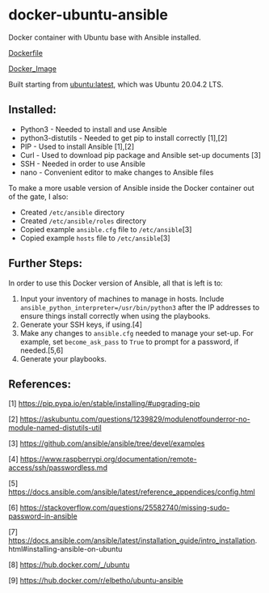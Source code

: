 # docker-ubuntu-ansible
Docker container with Ubuntu base with Ansible installed.

[Dockerfile](Dockerfile/Dockerfile)

[Docker_Image](https://hub.docker.com/r/elbetho/ubuntu-ansible)

Built starting from [ubuntu:latest](https://hub.docker.com/_/ubuntu), which was Ubuntu 20.04.2 LTS.

## Installed: 
- Python3 - Needed to install and use Ansible
- python3-distutils - Needed to get pip to install correctly [1],[2]
- PIP - Used to install Ansible [1],[2]
- Curl - Used to download pip package and Ansible set-up documents [3]
- SSH - Needed in order to use Ansible
- nano - Convenient editor to make changes to Ansible files

To make a more usable version of Ansible inside the Docker container out of the gate, I also:
- Created `/etc/ansible` directory
- Created `/etc/ansible/roles` directory
- Copied example `ansible.cfg` file to `/etc/ansible`[3]
- Copied example `hosts` file to `/etc/ansible`[3]

## Further Steps:
In order to use this Docker version of Ansible, all that is left is to:
1. Input your inventory of machines to manage in hosts.  Include `ansible_python_interpreter=/usr/bin/python3` after the IP addresses to ensure things install correctly when using the playbooks.
2. Generate your SSH keys, if using.[4]
3. Make any changes to `ansible.cfg` needed to manage your set-up. For example, set `become_ask_pass` to `True` to prompt for a password, if needed.[5,6]
4. Generate your playbooks.

## References:

[1] https://pip.pypa.io/en/stable/installing/#upgrading-pip

[2] https://askubuntu.com/questions/1239829/modulenotfounderror-no-module-named-distutils-util

[3] https://github.com/ansible/ansible/tree/devel/examples

[4] https://www.raspberrypi.org/documentation/remote-access/ssh/passwordless.md

[5] https://docs.ansible.com/ansible/latest/reference_appendices/config.html

[6] https://stackoverflow.com/questions/25582740/missing-sudo-password-in-ansible

[7] https://docs.ansible.com/ansible/latest/installation_guide/intro_installation.
html#installing-ansible-on-ubuntu

[8] https://hub.docker.com/_/ubuntu

[9] https://hub.docker.com/r/elbetho/ubuntu-ansible